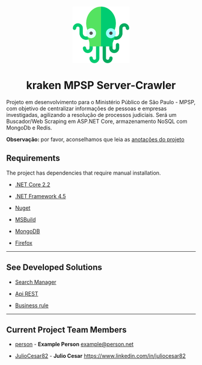 <p align="center">
  <a href="https://kraken-mpsp.herokuapp.com" rel="noopener" target="_blank">
    <img width="150" src="./docs/kraken-icon.png" alt="Kraken MPSP">
  </a>
</p>

<h1 align="center">kraken MPSP Server-Crawler</h1>

Projeto em desenvolvimento para o Ministério Público de São Paulo - MPSP, com objetivo de centralizar informações de pessoas e empresas investigadas, agilizando a resolução de processos judiciais.
Será um Buscador/Web Scraping em ASP.NET Core, armazenamento NoSQL com MongoDb e Redis.

**Observação:** por favor, aconselhamos que leia as [anotações do projeto](docs/README.md)


## Requirements

The project has dependencies that require manual installation.

* [.NET Core 2.2](https://dotnet.microsoft.com/download)

* [.NET Framework 4.5](https://dotnet.microsoft.com/download)

* [Nuget](https://www.nuget.org/downloads)

* [MSBuild](https://docs.microsoft.com/en-us/visualstudio/msbuild/msbuild?view=vs-2019)

* [MongoDB](https://www.mongodb.com/download-center/community?jmp=docs)

* [Firefox](https://www.mozilla.org/pt-BR/firefox/)

------------

## See Developed Solutions

* [Search Manager](KrakenMPSPConsole)

* [Api REST](KrakenMPSPServer)

* [Business rule](KrakenMPSPBusiness)

------------

## Current Project Team Members

* [person](https://github.com/person) -
**Example Person** <example@person.net>

* [JulioCesar82](https://github.com/JulioCesar82) -
**Julio Cesar** <https://www.linkedin.com/in/juliocesar82>
